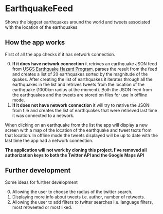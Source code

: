 EarthquakeFeed
==============

Shows the biggest earthquakes around the world and tweets associated with the location of the earthquakes

How the app works
-----------------
First of all the app checks if it has network connection. 

0. **If it does have network connection** it retrives an earthquake JSON feed from [USGS Earthquake Hazard Program](http://earthquake.usgs.gov/earthquakes/feed/v1.0/summary/2.5_week.geojson), parses the result from the feed and creates a list of 20 earthquakes sorted by the magnitude of the quakes. After creating the list of earthquakes it iterates through all the earthquakes in the list and retrives tweets from the location of the earthquake (1000km radius at the moment). Both the JSON feed from the earthquakes and the tweets are stored on files for use in offline mode.
1. **If it does not have network connection** it will try to retrive the JSON from file and creates the list of earthquakes that were retrieved last time it was connected to a network.

When clicking on an earthquake from the list the app will display a new screen with a map of the location of the earthquake and tweet texts from that location. In offline mode the tweets displayed will be up to date with the last time the app had a network connection.

**The application will not work by cloning this project. I've removed all authorization keys to both the Twitter API and the Google Maps API**

Further development
-------------------
Some ideas for further development

0. Allowing the user to choose the radius of the twitter search.
1. Displaying more info about tweets i.e. author, number of retweets.
2. Allowing the user to add filters to twitter searches i.e. language filters, most retweeted or most liked.


